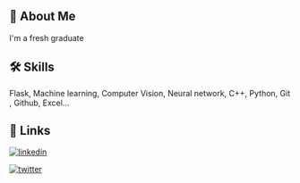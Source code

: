 
## 🚀 About Me
I'm a fresh graduate




## 🛠 Skills
Flask, Machine learning, Computer Vision, Neural network, C++, Python, Git , Github, Excel...
## 🔗 Links
[![linkedin](https://img.shields.io/badge/linkedin-0A66C2?style=for-the-badge&logo=linkedin&logoColor=white)](https:www.linkedin.com/in/abdelrahman-alaa-28069a252)

[![twitter](https://img.shields.io/badge/twitter-1DA1F2?style=for-the-badge&logo=twitter&logoColor=white)](https://x.com/abdoalaa331?t=GYzfEa-zI0LDom6gebXRTQ&s=09)


